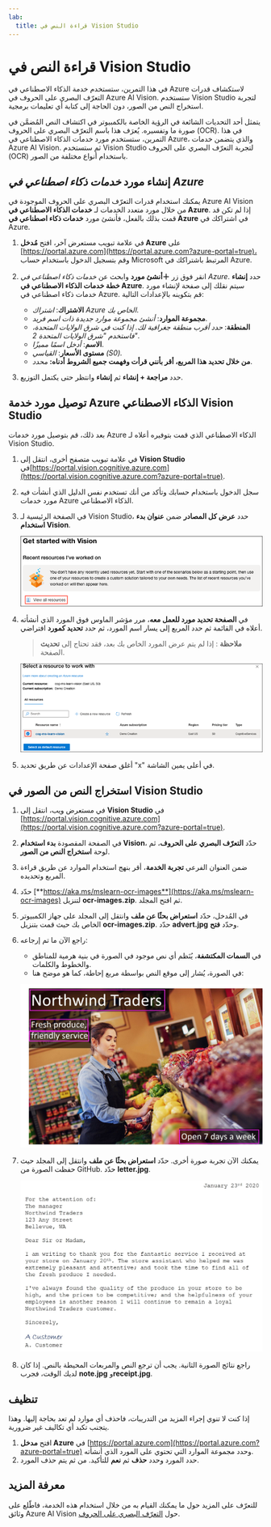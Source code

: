 ```yaml
---
lab:
  title: قراءة النص في Vision Studio
---
```


# قراءة النص في Vision Studio

في هذا التمرين، ستستخدم خدمة الذكاء الاصطناعي في Azure لاستكشاف قدرات التعرّف البصري على الحروف في Azure AI Vision. ستستخدم Vision Studio لتجربة استخراج النص من الصور، دون الحاجة إلى كتابة أي تعليمات برمجية.

يتمثل أحد التحديات الشائعة في الرؤية الخاصة بالكمبيوتر في اكتشاف النص المُضمَّن في صورة ما وتفسيره. يُعرَف هذا باسم التعرّف البصري على الحروف (OCR). في هذا التمرين، ستستخدم مورد خدمات الذكاء الاصطناعي في Azure، والذي يتضمن خدمات Azure AI Vision. ثم ستستخدم Vision Studio لتجربة التعرّف البصري على الحروف (OCR) باستخدام أنواع مختلفة من الصور.

## إنشاء مورد *خدمات ذكاء اصطناعي في Azure*

يمكنك استخدام قدرات التعرّف البصري على الحروف الموجودة في Azure AI Vision من خلال مورد متعدد الخدمات لـ **خدمات الذكاء الاصطناعي في Azure**. إذا لم تكن قد قمت بذلك بالفعل، فأنشئ مورد **خدمات ذكاء اصطناعي في Azure** في اشتراكك في Azure.

1. في علامة تبويب مستعرض آخر، افتح **مُدخل Azure** على [https://portal.azure.com](https://portal.azure.com?azure-portal=true)، وقم بتسجيل الدخول باستخدام حساب Microsoft المرتبط باشتراكك في Azure.

1. انقر فوق زر **＋أنشئ مورد** وابحث عن *خدمات ذكاء اصطناعي في Azure*. حدد **إنشاء** **خطة خدمات الذكاء الاصطناعي في Azure**. سيتم نقلك إلى صفحة لإنشاء مورد خدمات ذكاء اصطناعي في Azure. قم بتكوينه بالإعدادات التالية:
    - **الاشتراك**: *اشتراك Azure الخاص بك*.
    - **مجموعة الموارد**: *أنشئ مجموعة موارد جديدة ذات اسم فريد*.
    - **المنطقة**: *حدد أقرب منطقة جغرافية لك. إذا كنت في شرق الولايات المتحدة، فاستخدم "شرق الولايات المتحدة 2"*.
    - **الاسم**: *أدخل اسمًا مميزًا*.
    - **مستوى الأسعار**: *القياسي (S0).*
    - **من خلال تحديد هذا المربع، أقر بأنني قرأت وفهمت جميع الشروط أدناه:** *محدد*.

1. حدد **مراجعة + إنشاء** ثم **إنشاء** وانتظر حتى يكتمل التوزيع.

## توصيل مورد خدمة Azure الذكاء الاصطناعي Vision Studio

بعد ذلك، قم بتوصيل مورد خدمات Azure الذكاء الاصطناعي الذي قمت بتوفيره أعلاه لـ Vision Studio.

1. في علامة تبويب متصفح أخرى، انتقل إلى **Vision Studio** في[https://portal.vision.cognitive.azure.com](https://portal.vision.cognitive.azure.com?azure-portal=true).

1. سجل الدخول باستخدام حسابك وتأكد من أنك تستخدم نفس الدليل الذي أنشأت فيه مورد خدمات Azure الذكاء الاصطناعي.

1. في الصفحة الرئيسية لـ Vision Studio، حدد **عرض كل المصادر** ضمن **عنوان بدء استخدام Vision**.

    ![يتم تمييز ارتباط "عرض كل المصادر" ضمن بدء استخدام Vision في Vision Studio.](./media/analyze-images-vision/vision-resources.png)

1. في **الصفحة تحديد مورد للعمل معه**، مرر مؤشر الماوس فوق المورد الذي أنشأته أعلاه في القائمة ثم حدد المربع إلى يسار اسم المورد، ثم حدد **تحديد كمورد** افتراضي.

    > **ملاحظة** : إذا لم يتم عرض المورد الخاص بك بعد، فقد تحتاج إلى **تحديث** الصفحة.

    ![يتم عرض "تحديد مصدر للعمل مع مربع الحوار" مع تمييز cog-ms-learn-vision-SUFFIX مورد الخدمات المعرفية وفحصه. يتم تمييز الزر "تحديد كمورد افتراضي".](./media/analyze-images-vision/default-resource.png)

1. أغلق صفحة الإعدادات عن طريق تحديد "x" في أعلى يمين الشاشة.

## استخراج النص من الصور في Vision Studio
    
1. في مستعرض ويب، انتقل إلى **Vision Studio** في [https://portal.vision.cognitive.azure.com](https://portal.vision.cognitive.azure.com?azure-portal=true).

1. في الصفحة المقصودة **بدء استخدام Vision**، حدّد **التعرّف البصري على الحروف**، ثم لوحة **استخراج النص من الصور**.

1. ضمن العنوان الفرعي **تجربة الخدمة**، أقر بنهج استخدام الموارد عن طريق قراءة المربع وتحديده.  

1. حدّد [**https://aka.ms/mslearn-ocr-images**](https://aka.ms/mslearn-ocr-images) لتنزيل **ocr-images.zip**. ثم افتح المجلد.

1. في المُدخل، حدّد **استعراض بحثًا عن ملف** وانتقل إلى المجلد على جهاز الكمبيوتر الخاص بك حيث قمت بتنزيل **ocr-images.zip**. حدّد **advert.jpg** وحدّد **فتح**.

1. راجع الآن ما تم إرجاعه:
    - في **السمات المكتشفة**، يُنَظم أي نص موجود في الصورة في بنية هرمية للمناطق والخطوط والكلمات.
    - في الصورة، يُشار إلى موقع النص بواسطة مربع إحاطة، كما هو موضح هنا:

    ![صورة للنص في الصورة الموضحة.](media/read-text-computer-vision/advert-bounding-boxes.jpg)

1. يمكنك الآن تجربة صورة أخرى. حدّد **استعراض بحثًا عن ملف** وانتقل إلى المجلد حيث حفظت الصورة من GitHub. حدّد **letter.jpg**.

    ![صورة لرسالة مطبوعة.](media/read-text-computer-vision/letter.jpg)

1. راجع نتائج الصورة الثانية. يجب أن ترجع النص والمربعات المحيطة بالنص. إذا كان لديك الوقت، فجرب **note.jpg** و**receipt.jpg**.

## تنظيف

إذا كنت لا تنوي إجراء المزيد من التدريبات، فاحذف أي موارد لم تعد بحاجة إليها. وهذا يتجنب تكبد أي تكاليف غير ضرورية.

1. افتح **مدخل Azure** في [https://portal.azure.com](https://portal.azure.com?azure-portal=true) وحدد مجموعة الموارد التي تحتوي على المورد الذي أنشأته.
1. حدد المورد وحدد **حذف** ثم **نعم** للتأكيد. من ثم يتم حذف المورد.

## معرفة المزيد

للتعرّف على المزيد حول ما يمكنك القيام به من خلال استخدام هذه الخدمة، فاطّلع على وثائق Azure AI Vision حول [التعرّف البصري على الحروف](https://learn.microsoft.com/azure/ai-services/computer-vision/overview-ocr).
